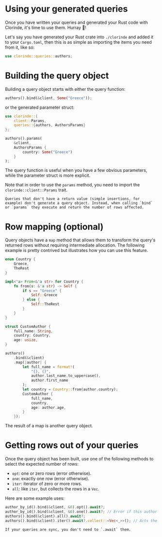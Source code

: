 # Using your generated queries
Once you have written your queries and generated your Rust code with Clorinde, it's time to use them. Hurray 🎉!

Let's say you have generated your Rust crate into `./clorinde` and added it to your `Cargo.toml`, then this is as simple as importing the items you need from it, like so:
```rust
use clorinde::queries::authors;
```

# Building the query object
Building a query object starts with either the query function:
```rust
authors().bind(&client, Some("Greece"));
```

or the generated parameter struct:
```rust
use clorinde::{
    client::Params,
    queries::{authors, AuthorsParams}
};

authors().params(
    &client,
    AuthorsParams {
        country: Some("Greece")
    }
);
```
The query function is useful when you have a few obvious parameters, while the parameter struct is more explicit.

Note that in order to use the `params` method, you need to import the `clorinde::client::Params` trait.

```admonish note
Queries that don't have a return value (simple insertions, for example) don't generate a query object. Instead, when calling `bind` or `params` they execute and return the number of rows affected.
```

# Row mapping (optional)
Query objects have a `map` method that allows them to transform the query's returned rows without requiring intermediate allocation. The following example is pretty contrived but illustrates how you can use this feature.
```rust
enum Country {
    Greece,
    TheRest
}

impl<'a> From<&'a str> for Country {
    fn from(s: &'a str) -> Self {
        if s == "Greece" {
            Self::Greece
        } else {
            Self::TheRest
        }
    }
}

struct CustomAuthor {
    full_name: String,
    country: Country,
    age: usize,
}

authors()
    .bind(&client)
    .map(|author| {
        let full_name = format!(
            "{}, {}",
            author.last_name.to_uppercase(),
            author.first_name
        );
        let country = Country::from(author.country);
        CustomAuthor {
            full_name,
            country,
            age: author.age,
        }
    });
```
The result of a map is another query object.

# Getting rows out of your queries
Once the query object has been built, use one of the following methods to select the expected number of rows:
* `opt`: one or zero rows (error otherwise).
* `one`: exactly one row (error otherwise).
* `iter`: iterator of zero or more rows.
* `all`: like `iter`, but collects the rows in a  `Vec`.

Here are some example uses:
```rust
author_by_id().bind(&client, &0).opt().await?;
author_by_id().bind(&client, &0).one().await?; // Error if this author id doesn't exist
authors().bind(&client).all().await?;
authors().bind(&client).iter().await?.collect::<Vec<_>>(); // Acts the same as the previous line
```

```admonish note
If your queries are sync, you don't need to `.await` them.
```
